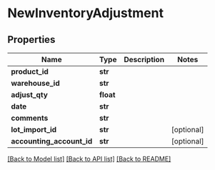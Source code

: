 # NewInventoryAdjustment

## Properties
Name | Type | Description | Notes
------------ | ------------- | ------------- | -------------
**product_id** | **str** |  | 
**warehouse_id** | **str** |  | 
**adjust_qty** | **float** |  | 
**date** | **str** |  | 
**comments** | **str** |  | 
**lot_import_id** | **str** |  | [optional] 
**accounting_account_id** | **str** |  | [optional] 

[[Back to Model list]](../README.md#documentation-for-models) [[Back to API list]](../README.md#documentation-for-api-endpoints) [[Back to README]](../README.md)



